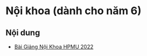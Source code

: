 # Nội khoa (dành cho năm 6)

## Nội dung

- [Bài Giảng Nội Khoa HPMU 2022](https://youtube.com/playlist?list=PLL1t1-UomvZ9mIxXamTEH3O-aPnxArziR)
